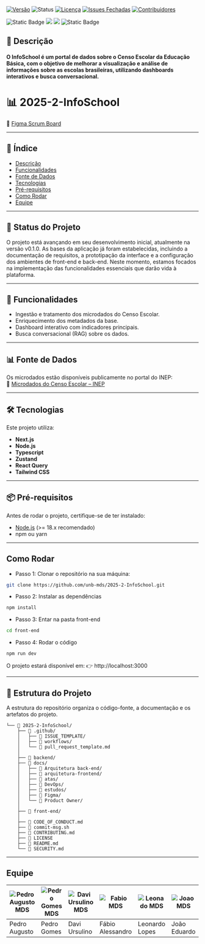 [![Versão](https://img.shields.io/badge/version-0.1.0-blue)](https://github.com/unb-mds/2025-2-InfoSchool/releases)
![Status](https://img.shields.io/badge/Status-Em%20Desenvolvimento-yellow)
[![Licença](https://img.shields.io/github/license/unb-mds/2025-2-InfoSchool)](https://github.com/unb-mds/2025-2-InfoSchool/blob/main/LICENSE)
[![Issues Fechadas](https://img.shields.io/github/issues-closed/unb-mds/2025-2-InfoSchool)](https://github.com/unb-mds/2025-2-InfoSchool/issues?q=is%3Aissue+is%3Aclosed)
[![Contribuidores](https://img.shields.io/github/contributors/unb-mds/2025-2-InfoSchool)](https://github.com/unb-mds/2025-2-InfoSchool/graphs/contributors)


![Static Badge](https://img.shields.io/badge/Typescript-black?logo=typescript)
<img src="https://img.shields.io/badge/Node.js-339933?style=flat&logo=nodedotjs&logoColor=white" />
<img src="https://img.shields.io/badge/React-20232A?style=flat&logo=react&logoColor=61DAFB" />
![Static Badge](https://img.shields.io/badge/github-black?logo=github)



## 📌 Descrição
#### O **InfoSchool** é um portal de dados sobre o **Censo Escolar da Educação Básica**, com o objetivo de melhorar a visualização e análise de informações sobre as escolas brasileiras, utilizando dashboards interativos e busca conversacional.  




# 📊 2025-2-InfoSchool  

🔗 [Figma Scrum Board](https://www.figma.com/board/feNX4bnc1LbmuZ9Rp4j8QI/Template-MDS---group-11?node-id=0-1&t=wxkIsswMZSsrid6d-1)  

---

## 📑 Índice
- [Descrição](#-descrição)
- [Funcionalidades](#-funcionalidades)
- [Fonte de Dados](#-fonte-de-dados)
- [Tecnologias](#-tecnologias)
- [Pré-requisitos](#-pré-requisitos)
- [Como Rodar](#como-rodar)
- [Equipe](#equipe)

---
## 🚧 Status do Projeto

O projeto está avançando em seu desenvolvimento inicial, atualmente na versão v0.1.0. As bases da aplicação já foram estabelecidas, incluindo a documentação de requisitos, a prototipação da interface e a configuração dos ambientes de front-end e back-end. Neste momento, estamos focados na implementação das funcionalidades essenciais que darão vida à plataforma.


---

## 🚀 Funcionalidades
- Ingestão e tratamento dos microdados do Censo Escolar.  
- Enriquecimento dos metadados da base.  
- Dashboard interativo com indicadores principais.  
- Busca conversacional (RAG) sobre os dados.  

---

## 📊 Fonte de Dados
Os microdados estão disponíveis publicamente no portal do INEP:  
🔗 [Microdados do Censo Escolar – INEP](https://www.gov.br/inep/pt-br/acesso-a-informacao/dados-abertos/microdados/censo-escolar)  

---

## 🛠 Tecnologias
Este projeto utiliza:  
- **Next.js**  
- **Node.js**  
- **Typescript**  
- **Zustand**  
- **React Query**  
- **Tailwind CSS**  

---

## 📦 Pré-requisitos
Antes de rodar o projeto, certifique-se de ter instalado:  
- [Node.js](https://nodejs.org/) (>= 18.x recomendado)  
- npm ou yarn  

---
## Como Rodar
- Passo 1:
Clonar o repositório na sua máquina:
```bash
git clone https://github.com/unb-mds/2025-2-InfoSchool.git
```
- Passo 2:
Instalar as dependências
```bash
npm install
```
- Passo 3:
Entar na pasta front-end
```bash
cd front-end
```
- Passo 4:
Rodar o código

```bash
npm run dev

```
O projeto estará disponível em:
👉 http://localhost:3000


 
 ---

 ## 📁 Estrutura do Projeto
A estrutura do repositório organiza o código-fonte, a documentação e os artefatos do projeto.
```
└── 📂 2025-2-InfoSchool/
    ├── 📂 .github/
    │   ├── 📂 ISSUE_TEMPLATE/
    │   ├── 📂 workflows/
    │   └── 📄 pull_request_template.md
    │
    ├── 📂 backend/
    ├── 📂 docs/
    │   ├── 📂 Arquitetura back-end/
    │   ├── 📂 arquitetura-frontend/
    │   ├── 📂 atas/
    │   ├── 📂 DevOps/
    │   ├── 📂 estudos/
    │   ├── 📂 Figma/
    │   └── 📂 Product Owner/
    │
    ├── 📂 front-end/
    │
    ├── 📄 CODE_OF_CONDUCT.md
    ├── 📄 commit-msg.sh
    ├── 📄 CONTRIBUTING.md
    ├── 📄 LICENSE
    ├── 📄 README.md
    └── 📄 SECURITY.md
```
---

## Equipe
| ![Pedro Augusto MDS](https://github.com/user-attachments/assets/568ffcc4-da96-4310-b200-8921f9495a2c) | ![Pedro Gomes MDS](https://github.com/user-attachments/assets/0eac3c37-1d5b-446f-bb48-52a893d2a8ac) | ![Davi Ursulino MDS](https://github.com/user-attachments/assets/ff7ad902-4640-446f-84cf-a2f5d214fbc2) | ![Fabio MDS](https://github.com/user-attachments/assets/b9234b21-ee5b-464e-948f-e45a0cea7ca2) | ![Leonado MDS](https://github.com/user-attachments/assets/3206604a-bc82-4ac4-84a8-026909c91714) | ![Joao MDS](https://github.com/user-attachments/assets/482c0304-2789-495c-8132-e22c59c691cd) |
|----------|----------|----------|----------|----------|----------|
| Pedro Augusto   | Pedro Gomes   | Davi Ursulino   | Fábio Alessandro   | Leonardo Lopes  | João Eduardo   |

